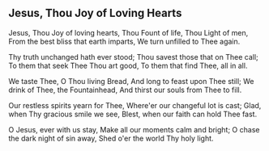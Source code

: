 ## Jesus, Thou Joy of Loving Hearts

Jesus, Thou Joy of loving hearts,
Thou Fount of life, Thou Light of men,
From the best bliss that earth imparts,
We turn unfilled to Thee again.

Thy truth unchanged hath ever stood;
Thou savest those that on Thee call;
To them that seek Thee Thou art good,
To them that find Thee, all in all.

We taste Thee, O Thou living Bread,
And long to feast upon Thee still;
We drink of Thee, the Fountainhead,
And thirst our souls from Thee to fill.

Our restless spirits yearn for Thee,
Where'er our changeful lot is cast;
Glad, when Thy gracious smile we see,
Blest, when our faith can hold Thee fast.

O Jesus, ever with us stay,
Make all our moments calm and bright;
O chase the dark night of sin away,
Shed o'er the world Thy holy light.
